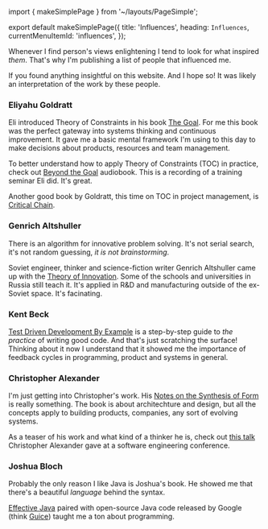 import { makeSimplePage } from '~/layouts/PageSimple';

export default makeSimplePage({
  title: 'Influences',
  heading: `Influences`,
  currentMenuItemId: 'influences',
});

Whenever I find person's views enlightening I tend to look for
what inspired *them*. That's why I'm publishing a list of people that
influenced me.

If you found anything insightful on this website. And I hope so! It was
likely an interpretation of the work by these people.

### Eliyahu Goldratt

Eli introduced Theory of Constraints in his book
[The Goal](https://www.goodreads.com/book/show/113934.The_Goal).
For me this book was the perfect gateway into systems thinking and
continuous improvement. It gave me a basic mental framework I'm using to
this day to make decisions about products, resources and team management.

To better understand how to apply Theory of Constraints (TOC) in practice,
check out
[Beyond the Goal](https://www.goodreads.com/book/show/172800.Beyond_the_Goal)
audiobook. This is a recording of a training seminar Eli did. It's great.

Another good book by Goldratt, this time on TOC in project management, is
[Critical Chain](https://www.goodreads.com/book/show/848514.Critical_Chain).

### Genrich Altshuller

There is an algorithm for innovative problem solving. It's not serial search, it's not random guessing, *it is not brainstorming*.

Soviet engineer, thinker and science-fiction writer Genrich Altshuller
came up with the
[Theory of Innovation](https://www.goodreads.com/book/show/232915.The_Innovation_Algorithm).
Some of the schools and universities in Russia still teach it. It's
applied in R&D and manufacturing outside of the ex-Soviet space. It's
facinating.


### Kent Beck

[Test Driven Development By Example](https://www.goodreads.com/book/show/387190.Test_Driven_Development)
is a step-by-step guide to *the practice* of writing good code. And
that's just scratching the surface! Thinking about it now I understand  that it showed me the importance of feedback cycles in programming, product and systems in general.


### Christopher Alexander

I'm just getting into Christopher's work.
His
[Notes on the Synthesis of Form](https://www.goodreads.com/book/show/320553.Notes_on_the_Synthesis_of_Form)
is really something. The book is about architechture and design, but all
the concepts apply to building products, companies, any sort of evolving
systems.

As a teaser of his work and what kind of a thinker he is, check out
[this&nbsp;talk](https://www.youtube.com/watch?v=98LdFA-_zfA)
Christopher Alexander gave at a software engineering conference.


### Joshua Bloch

Probably the only reason I like Java is Joshua's book. He showed me that there's a beautiful *language* behind the syntax.

[Effective Java](https://www.goodreads.com/book/show/172800.Beyond_the_Goal)
paired with open-source Java code released by Google (think [Guice](https://github.com/google/guice)) taught me a ton about programming.
